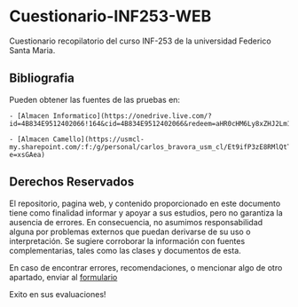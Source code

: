 # Cuestionario-INF253-WEB

Cuestionario recopilatorio del curso INF-253 de la universidad Federico Santa Maria.

## Bibliografia

Pueden obtener las fuentes de las pruebas en:

    - [Almacen Informatico](https://onedrive.live.com/?id=4B834E9512402066!164&cid=4B834E9512402066&redeem=aHR0cHM6Ly8xZHJ2Lm1zL2YvYy80YjgzNGU5NTEyNDAyMDY2L0VtWWdRQktWVG9NZ2dFdWtBQUFBQUFBQjAzX3haX2hjNVN5bC04UlJPZm41UEE_ZT1BQ3NTZzM)

    - [Almacen Camello](https://usmcl-my.sharepoint.com/:f:/g/personal/carlos_bravora_usm_cl/Et9ifP3zE8RMlQtTDj2X2pgB3FFeag78iDEe6ecSs4MJgA?e=xsGAea)

## Derechos Reservados

El repositorio, pagina web, y contenido proporcionado en este documento tiene como finalidad informar y apoyar a sus estudios, pero no garantiza la ausencia de errores. En consecuencia, no asumimos responsabilidad alguna por problemas externos que puedan derivarse de su uso o interpretación. Se sugiere corroborar la información con fuentes complementarias, tales como las clases y documentos de esta.

En caso de encontrar errores, recomendaciones, o mencionar algo de otro apartado, enviar al [formulario](https://forms.gle/aLEkB8RaE66xFNwc8)

Exito en sus evaluaciones!


